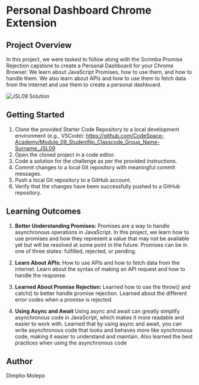 # Personal Dashboard Chrome Extension

## Project Overview

In this project, we were tasked to follow along with the Scrimba Promise Rejection capstone to create a Personal Dashboard for your Chrome Browser. We learn about JavaScript Promises, how to use them, and how to handle them. We also learn about APIs and how to use them to fetch data from the internet and use them to create a personal dashboard.

![JSL09 Solution](https://github.com/Dimpho-Molepo/DIMMOL405_BCL2401_GroupA_Dimpho-Molepo_JSL09/assets/136012291/f369cd81-816d-4bcd-8d8e-2733b91391ca)

## Getting Started

1. Clone the provided Starter Code Repository to a local development environment (e.g., VSCode): https://github.com/CodeSpace-Academy/Module_09_StudentNo_Classcode_Group_Name-Surname_JSL09
2. Open the cloned project in a code editor.
3. Code a solution for the challenge as per the provided instructions.
4. Commit changes to a local Git repository with meaningful commit messages.
5. Push a local Git repository to a GitHub account.
6. Verify that the changes have been successfully pushed to a GitHub repository.


## Learning Outcomes

1. **Better Understanding Promises:** Promises are a way to handle asynchronous operations in JavaScript. In this project, we learn how to use promises and how they represent a value that may not be available yet but will be resolved at some point in the future. Promises can be in one of three states: fulfilled, rejected, or pending.

2. **Learn About APIs:** How to use APIs and how to fetch data from the internet. Learn about the syntax of making an API request and how to handle the response.

3. **Learned About Promise Rejection:** Learned how to use the throw() and catch() to better handle promise rejection. Learned about the different error codes when a promise is rejected.

4. **Using Async and Await** Using async and await can greatly simplify asynchronous code in JavaScript, which makes it more readable and easier to work with. Learned that by using async and await, you can write asynchronous code that looks and behaves more like synchronous code, making it easier to understand and maintain. Also learned the best practices when using the asynchronous code

## Author
Dimpho Molepo